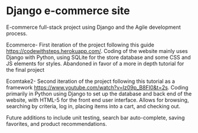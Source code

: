 # Django e-commerce site
E-commerce full-stack project using Django and the Agile development process.

Ecommerce- First iteration of the project following this guide https://codewithsteps.herokuapp.com/.  Coding of the website mainly uses Django with Python, using SQLite for the store database and some CSS and JS elements for styles.  Abandoned in favor of a more in depth tutorial for the final project

Ecomtake2-  Second iteration of the project following this tutorial as a framework https://www.youtube.com/watch?v=Iz09p_B8FI0&t=2s.
Coding primarily in Python using Django to set up the database and back end of the website, with HTML-5 for the front end user interface.
Allows for browsing, searching by criteria, log in, placing items into a cart, and checking out.

Future additions to include unit testing, search bar auto-complete, saving favorites, and product recommendations.
